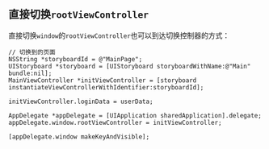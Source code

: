 ## 直接切换`rootViewController`

直接切换`window`的`rootViewController`也可以到达切换控制器的方式：

```objc
// 切换到的页面
NSString *storyboardId = @"MainPage";
UIStoryboard *storyboard = [UIStoryboard storyboardWithName:@"Main" bundle:nil];
MainViewController *initViewController = [storyboard instantiateViewControllerWithIdentifier:storyboardId];

initViewController.loginData = userData;

AppDelegate *appDelegate = [UIApplication sharedApplication].delegate;
appDelegate.window.rootViewController = initViewController;

[appDelegate.window makeKeyAndVisible];

```
